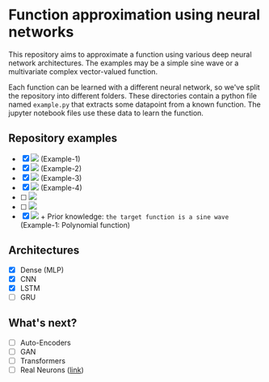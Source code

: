 # Function approximation using neural networks

This repository aims to approximate a function using various deep neural network architectures. The examples may be a simple sine wave or a multivariate complex vector-valued function.

Each function can be learned with a different neural network, so we've split the repository into different folders. These directories contain a python file named `example.py` that extracts some datapoint from a known function. The jupyter notebook files use these data to learn the function.

## Repository examples

 - [x] <img src="https://render.githubusercontent.com/render/math?math=f(x): \mathbb{R}\to\mathbb{R}"> (Example-1)
 - [x] <img src="https://render.githubusercontent.com/render/math?math=f(x): \mathbb{R}^n\to\mathbb{R}"> (Example-2)
 - [x] <img src="https://render.githubusercontent.com/render/math?math=f(x): \mathbb{R}\to\mathbb{R}^m"> (Example-3)
 - [x] <img src="https://render.githubusercontent.com/render/math?math=f(x): \mathbb{R}^n\to\mathbb{R}^m"> (Example-4)
 - [ ] <img src="https://render.githubusercontent.com/render/math?math=f(x): \mathbb{C}\to\mathbb{R}">
 - [ ] <img src="https://render.githubusercontent.com/render/math?math=f(x): \mathbb{R}\to\mathbb{C}">
 - [x] <img src="https://render.githubusercontent.com/render/math?math=f(x): \mathbb{R}\to\mathbb{R}"> + Prior knowledge: `the target function is a sine wave` (Example-1: Polynomial function)

## Architectures

 - [x] Dense (MLP)
 - [x] CNN
 - [x] LSTM
 - [ ] GRU

## What's next?

 - [ ] Auto-Encoders
 - [ ] GAN
 - [ ] Transformers
 - [ ] Real Neurons ([link](https://www.nengo.ai/nengo/v3.1.0/examples/basic/many-neurons.html))
